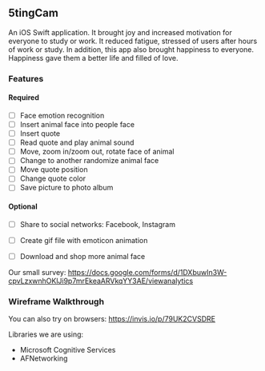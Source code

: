 ## 5tingCam
An iOS Swift application. It brought joy and increased motivation for everyone to study or work. It reduced fatigue, stressed of users after hours of work or study. In addition, this app also brought happiness to everyone. Happiness gave them a better life and filled of love.

### Features

#### Required
- [ ] Face emotion recognition
- [ ] Insert animal face into people face
- [ ] Insert quote
- [ ] Read quote and play animal sound
- [ ] Move, zoom in/zoom out, rotate face of animal
- [ ] Change to another randomize animal face
- [ ] Move quote position
- [ ] Change quote color
- [ ] Save picture to photo album
    
#### Optional
- [ ] Share to social networks: Facebook, Instagram
- [ ] Create gif file with emoticon animation
- [ ] Download and shop more animal face


Our small survey:
https://docs.google.com/forms/d/1DXbuwIn3W-cpvLzxwnhOKlJi9p7mrEkeaARVkqYY3AE/viewanalytics

### Wireframe Walkthrough


You can also try on browsers: https://invis.io/p/79UK2CVSDRE

Libraries we are using:
- Microsoft Cognitive Services
- AFNetworking
